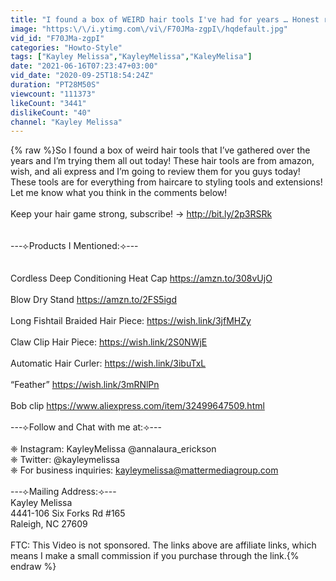 ```yaml
---
title: "I found a box of WEIRD hair tools I've had for years … Honest review - Kayley Melissa"
image: "https:\/\/i.ytimg.com\/vi\/F70JMa-zgpI\/hqdefault.jpg"
vid_id: "F70JMa-zgpI"
categories: "Howto-Style"
tags: ["Kayley Melissa","KayleyMelissa","KaleyMelisa"]
date: "2021-06-16T07:23:47+03:00"
vid_date: "2020-09-25T18:54:24Z"
duration: "PT28M50S"
viewcount: "111373"
likeCount: "3441"
dislikeCount: "40"
channel: "Kayley Melissa"
---
```

{% raw %}So I found a box of weird hair tools that I’ve gathered over the years and I’m trying them all out today! These hair tools are from amazon, wish, and ali express and I’m going to review them for you guys today! These tools are for everything from haircare to styling tools and extensions! Let me know what you think in the comments below! <br /><br />Keep your hair game strong, subscribe! →  <a rel="nofollow" target="blank" href="http://bit.ly/2p3RSRk">http://bit.ly/2p3RSRk</a><br /><br /><br />---⟣Products I Mentioned:⟢---<br /><br /><br />Cordless Deep Conditioning Heat Cap <a rel="nofollow" target="blank" href="https://amzn.to/308vUjO">https://amzn.to/308vUjO</a><br /><br />Blow Dry Stand <a rel="nofollow" target="blank" href="https://amzn.to/2FS5igd">https://amzn.to/2FS5igd</a><br /><br />Long Fishtail Braided Hair Piece: <a rel="nofollow" target="blank" href="https://wish.link/3jfMHZy">https://wish.link/3jfMHZy</a> <br /><br />Claw Clip Hair Piece: <a rel="nofollow" target="blank" href="https://wish.link/2S0NWjE">https://wish.link/2S0NWjE</a> <br /><br />Automatic Hair Curler: <a rel="nofollow" target="blank" href="https://wish.link/3ibuTxL">https://wish.link/3ibuTxL</a> <br /><br />“Feather” <a rel="nofollow" target="blank" href="https://wish.link/3mRNlPn">https://wish.link/3mRNlPn</a> <br /><br />Bob clip <a rel="nofollow" target="blank" href="https://www.aliexpress.com/item/32499647509.html">https://www.aliexpress.com/item/32499647509.html</a> <br /><br />---⟣Follow and Chat with me at:⟢---<br /><br />❈ Instagram: KayleyMelissa @annalaura_erickson<br />❈ Twitter: @kayleymelissa<br />❈ For business inquiries: kayleymelissa@mattermediagroup.com <br /><br />---⟣Mailing Address:⟢---<br />Kayley Melissa<br />4441-106 Six Forks Rd #165<br />Raleigh, NC 27609<br /><br />FTC: This Video is not sponsored. The links above are affiliate links, which means I make a small commission if you purchase through the link.{% endraw %}
